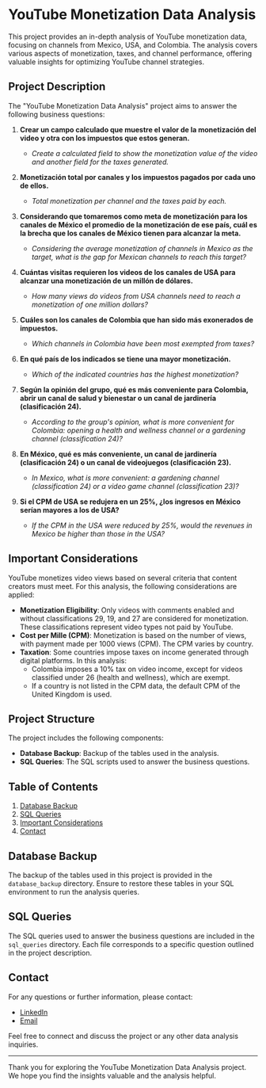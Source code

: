 # YouTube Monetization Data Analysis

This project provides an in-depth analysis of YouTube monetization data, focusing on channels from Mexico, USA, and Colombia. The analysis covers various aspects of monetization, taxes, and channel performance, offering valuable insights for optimizing YouTube channel strategies.

## Project Description

The "YouTube Monetization Data Analysis" project aims to answer the following business questions:

1. **Crear un campo calculado que muestre el valor de la monetización del video y otra con los impuestos que estos generan.**
   - *Create a calculated field to show the monetization value of the video and another field for the taxes generated.*

2. **Monetización total por canales y los impuestos pagados por cada uno de ellos.**
   - *Total monetization per channel and the taxes paid by each.*

3. **Considerando que tomaremos como meta de monetización para los canales de México el promedio de la monetización de ese país, cuál es la brecha que los canales de México tienen para alcanzar la meta.**
   - *Considering the average monetization of channels in Mexico as the target, what is the gap for Mexican channels to reach this target?*

4. **Cuántas visitas requieren los videos de los canales de USA para alcanzar una monetización de un millón de dólares.**
   - *How many views do videos from USA channels need to reach a monetization of one million dollars?*

5. **Cuáles son los canales de Colombia que han sido más exonerados de impuestos.**
   - *Which channels in Colombia have been most exempted from taxes?*

6. **En qué país de los indicados se tiene una mayor monetización.**
   - *Which of the indicated countries has the highest monetization?*

7. **Según la opinión del grupo, qué es más conveniente para Colombia, abrir un canal de salud y bienestar o un canal de jardinería (clasificación 24).**
   - *According to the group's opinion, what is more convenient for Colombia: opening a health and wellness channel or a gardening channel (classification 24)?*

8. **En México, qué es más conveniente, un canal de jardinería (clasificación 24) o un canal de videojuegos (clasificación 23).**
   - *In Mexico, what is more convenient: a gardening channel (classification 24) or a video game channel (classification 23)?*

9. **Si el CPM de USA se redujera en un 25%, ¿los ingresos en México serían mayores a los de USA?**
   - *If the CPM in the USA were reduced by 25%, would the revenues in Mexico be higher than those in the USA?*

## Important Considerations

YouTube monetizes video views based on several criteria that content creators must meet. For this analysis, the following considerations are applied:

- **Monetization Eligibility**: Only videos with comments enabled and without classifications 29, 19, and 27 are considered for monetization. These classifications represent video types not paid by YouTube.
- **Cost per Mille (CPM)**: Monetization is based on the number of views, with payment made per 1000 views (CPM). The CPM varies by country.
- **Taxation**: Some countries impose taxes on income generated through digital platforms. In this analysis:
  - Colombia imposes a 10% tax on video income, except for videos classified under 26 (health and wellness), which are exempt.
  - If a country is not listed in the CPM data, the default CPM of the United Kingdom is used.

## Project Structure

The project includes the following components:

- **Database Backup**: Backup of the tables used in the analysis.
- **SQL Queries**: The SQL scripts used to answer the business questions.

## Table of Contents

1. [Database Backup](#database-backup)
2. [SQL Queries](#sql-queries)
3. [Important Considerations](#important-considerations)
4. [Contact](#contact)

## Database Backup

The backup of the tables used in this project is provided in the `database_backup` directory. Ensure to restore these tables in your SQL environment to run the analysis queries.

## SQL Queries

The SQL queries used to answer the business questions are included in the `sql_queries` directory. Each file corresponds to a specific question outlined in the project description.

## Contact

For any questions or further information, please contact:

- [LinkedIn](<www.linkedin.com/in/albertoromero-dataanalyst>)
- [Email](mailto:alberto.mendez1710@gmail.com)

Feel free to connect and discuss the project or any other data analysis inquiries.

---

Thank you for exploring the YouTube Monetization Data Analysis project. We hope you find the insights valuable and the analysis helpful.
